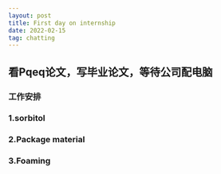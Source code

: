 ```yaml
---
layout: post
title: First day on internship
date: 2022-02-15
tag: chatting
---
```


## 看Pqeq论文，写毕业论文，等待公司配电脑

### 工作安排
### 1.sorbitol
### 2.Package material
### 3.Foaming
